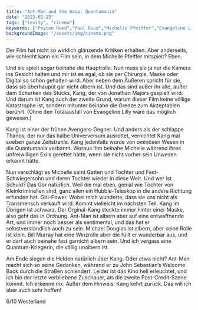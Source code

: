 ```yaml
---
title: "Ant-Man and the Wasp: Quantumania"
date: "2023-02-25"
tags: ["levity", "cinema"]
keywords: ["Peyton Reed","Paul Ruud","Michelle Pfeiffer","Evangeline Lilly","","Anthony Hopkins"]
backgroundImage: "/assets/img/cinema.png"
---
```

Der Film hat nicht so wirklich glänzende Kritiken erhalten. Aber anderseits, wie schlecht kann ein Film sein, in dem Michelle Pfeiffer mitspielt? Eben.

Und sie spielt sogar beinahe die Hauptrolle. Nun muss sie ja nur die Kamera ins Gesicht halten und mir ist es egal, ob sie per Chirurgie, Maske oder Digital so schön gehalten wird. Aber neben dem Äußeren spricht für sie, dass sie überhaupüt gar nicht albern ist. Und das sind außer ihr alle, außer dem Schurken des Stücks, Kang, der von Jonathan Majors gespielt wird. Und darum ist Kang auch der zweite Grund, warum dieser Film keine völlige Katastrophe ist, sondern mitunter beinahe die Grenze zum Akzeptablen berührt. (Ohne den Totalausfall von Evangeline Lilly wäre das möglich gewesen.)

Kang ist einer der frühen Avengers-Gegner. Und anders als der schlappe Thanos, der nur das halbe Univerversum ausrottet, vernichtet Kang mal soeben ganze Zeitstrahle. Kang jedenfalls wurde von ominösen Wesen in die Quantumania verbannt. Woraus ihm beinahe Michelle während ihres unfreiwilligen Exils gerettet hätte, wenn sie nicht vorher sein Unwesen erkannt hätte.

Nun verschlägt es Michelle samt Gatten und Tochter und Fast-Schwiegersohn und deren Tochter wieder in diese Welt. Und wer ist Schuld? Das Gör natürlich. Weil die mal eben, genial wie Töchter von Kleinkriminellen sind, ganz allen ein Hubble-Teleskop in die andere Richtung erfunden hat. Girl-Power. Wobei mich wunderte, dass sie uns nicht als Transmensch verkauft wird. Kommt vielleicht im nächsten Teil. Kang im Übrigen ist schwarz. Der Orginal-Kang steckte immer hinter einer Maske, also geht das in Ordnung. Ant-Man ist albern aber auf eine entwaffnende Art, und immer noch besser als sentimental, und das hat er selbstverständlich auch zu sein. Michael Douglas ist albern, aber seine Rolle ist klein. Bill Murray hat eine Winzrolle aber die füllt er wunderbar aus, und er darf auch beinahe fast garnicht albern sein. Und ich vergass eine Quantum-Kriegerin, die völlig unalbern ist. 

Am Ende siegen die Helden natürlich über Kang. Oder etwa nicht? Ant-Man macht sich so seine Gedanken, während er zu John Sebastian’s Welcome Back durch die Straßen schlendert. Leider ist das Kino hell erleuchtet, und ich bin der letzte verbliebene Zuschauer, als die zweite Post-Credit-Szene kommt. Ich erkenne nix. Außer dem Hinweis: Kang kehrt zurück. Das will ich aber auch sehr hoffen!

6/10 Westerland